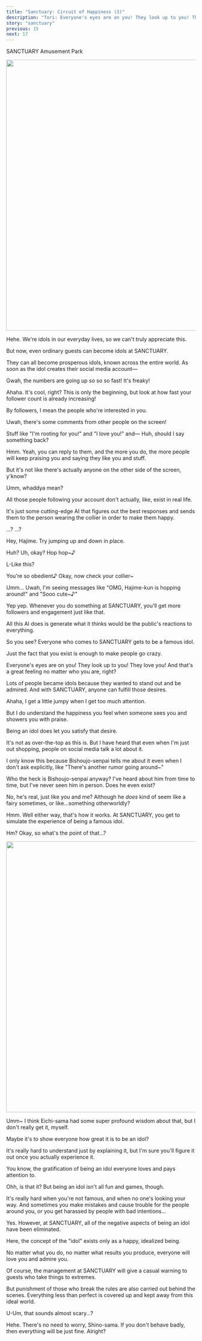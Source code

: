 ```yaml
---
title: "Sanctuary: Circuit of Happiness (3)"
description: "Tori: Everyone's eyes are on you! They look up to you! They love you! And that's a great feeling no matter who you are, right?"
story: "sanctuary"
previous: 15
next: 17
---
```


<Season s="Winter"/>

<Location>SANCTUARY Amusement Park</Location>

<Image src="/img/tl/sanctuary/16/1.jpg" layout="responsive" width="1560" height="720" quality="100" />

<Bubble character="Yuzuru">

Hehe. We're idols in our everyday lives, so we can't truly appreciate this.

But now, even ordinary guests can become idols at SANCTUARY.

They can all become prosperous idols, known across the entire world. As soon as the idol creates their social media <span className="hold">account—</span>

</Bubble>

<Bubble character="Mitsuru">

Gwah, the numbers are going up so so so fast! It's freaky!

</Bubble>

<Bubble character="Tori">

Ahaha. It's cool, right? This is only the beginning, but look at how fast your follower count is already increasing!

By followers, I mean the people who're interested in you.

</Bubble>

<Bubble character="Mitsuru">

Uwah, there's some comments from other people on the screen!

Stuff like "I'm rooting for you!" and "I love you!" <span className="hold">and—</span> Huh, should I say something back?

</Bubble>

<Bubble character="Tori">

Hmm. Yeah, you can reply to them, and the more you do, the more people will keep praising you and saying they like you and stuff.

But it's not like there's actually anyone on the other side of the screen, y'know?

</Bubble>

<Bubble character="Mitsuru">

Umm, whaddya mean?

</Bubble>

<Bubble character="Tori">

All those people following your account don't actually, like, exist in real life.

It's just some cutting-edge AI that figures out the best responses and sends them to the person wearing the collier in order to make them happy.

</Bubble>

<Bubble character="Mitsuru">

...? ...?

</Bubble>

<Bubble character="Tori">

Hey, Hajime. Try jumping up and down in place.

</Bubble>

<Bubble character="Hajime">

Huh? Uh, okay? Hop hop~♪

L-Like this?

</Bubble>

<Bubble character="Tori">

You're so obedient♪ Okay, now check your collier~

</Bubble>

<Bubble character="Hajime">

Umm... Uwah, I'm seeing messages like "OMG, Hajime-kun is hopping around!" and "Sooo <span className="hold">cute~♪"</span>

</Bubble>

<Bubble character="Tori">

Yep yep. Whenever you do something at SANCTUARY, you'll get more followers and engagement just like that.

All this AI does is generate what it thinks would be the public's reactions to everything.

So you see? Everyone who comes to SANCTUARY gets to be a famous idol.

Just the fact that you exist is enough to make people go crazy.

Everyone's eyes are on you! They look up to you! They love you! And that's a great feeling no matter who you are, right?

Lots of people became idols because they wanted to stand out and be admired. And with SANCTUARY, anyone can fulfill those desires.

</Bubble>

<Bubble character="Hajime">

Ahaha, I get a little jumpy when I get too much attention.

But I do understand the happiness you feel when someone sees you and showers you with praise.

Being an idol does let you satisfy that desire.

It's not as over-the-top as this is. But I have heard that even when I'm just out shopping, people on social media talk a lot about it.

I only know this because Bishoujo-senpai tells me about it even when I don't ask explicitly, like "There's another rumor going around~"

</Bubble>

<Bubble character="Tori">

Who the heck is Bishoujo-senpai anyway? I've heard about him from time to time, but I've never seen him in person. Does he even exist?

</Bubble>

<Bubble character="Hajime">

No, he's real, just like you and me? Although he _does_ kind of seem like a fairy sometimes, or like...something otherworldly?

</Bubble>

<Bubble character="Tori">

Hmm. Well either way, that's how it works. At SANCTUARY, you get to simulate the experience of being a famous idol.

</Bubble>

<Bubble character="Mitsuru">

Hm? Okay, so what's the point of that...?

</Bubble>

<Image src="/img/tl/sanctuary/16/2.jpg" layout="responsive" width="1560" height="720" quality="100" />

<Bubble character="Tori">

Umm~ I think Eichi-sama had some super profound wisdom about that, but I don't really get it, myself.

Maybe it's to show everyone how great it is to be an idol?

It's really hard to understand just by explaining it, but I'm sure you'll figure it out once you actually experience it.

You know, the gratification of being an idol everyone loves and pays attention to.

</Bubble>

<Bubble character="Hajime">

Ohh, is that it? But being an idol isn't all fun and games, though.

It's really hard when you're not famous, and when no one's looking your way. And sometimes you make mistakes and cause trouble for the people around you, or you get harassed by people with bad intentions...

</Bubble>

<Bubble character="Yuzuru">

Yes. However, at SANCTUARY, all of the negative aspects of being an idol have been eliminated.

Here, the concept of the "idol" exists only as a happy, idealized being.

No matter what you do, no matter what results you produce, everyone will love you and admire you.

Of course, the management at SANCTUARY will give a casual warning to guests who take things to extremes.

But punishment of those who break the rules are also carried out behind the scenes. Everything less than perfect is covered up and kept away from this ideal world.

</Bubble>

<Bubble character="Hajime">

U-Um, that sounds almost scary...?

</Bubble>

<Bubble character="Yuzuru">

Hehe. There's no need to worry, Shino-sama. If you don't behave badly, then everything will be just fine. Alright?

</Bubble>

<Credits tl="[Ciel](https://twitter.com/bluefilaments)" tlc="[remi](https://twitter.com/trystofstarrs), [Ren](https://tomoya.moe)" qc="[honeyspades](https://honeyspades.tumblr.com), [Simon](https://twitter.com/dapporock)" />
